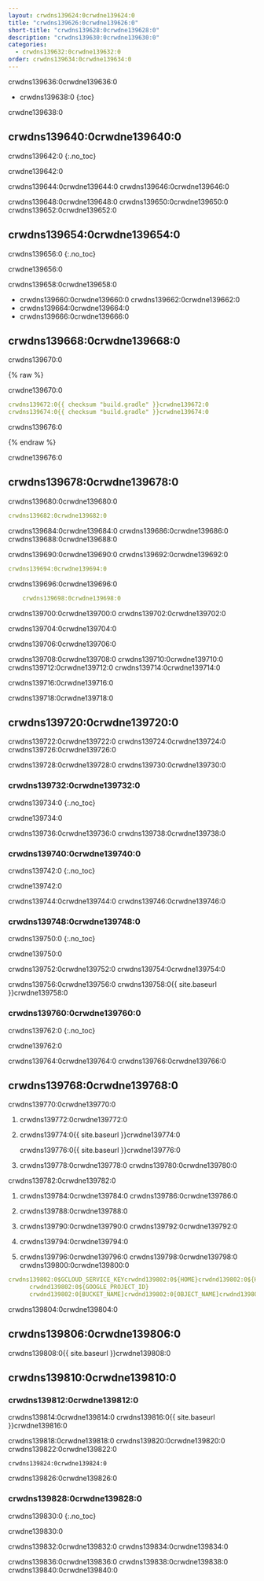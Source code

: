 ```yaml
---
layout: crwdns139624:0crwdne139624:0
title: "crwdns139626:0crwdne139626:0"
short-title: "crwdns139628:0crwdne139628:0"
description: "crwdns139630:0crwdne139630:0"
categories:
  - crwdns139632:0crwdne139632:0
order: crwdns139634:0crwdne139634:0
---
```

crwdns139636:0crwdne139636:0

- crwdns139638:0
{:toc}

crwdne139638:0

## crwdns139640:0crwdne139640:0

crwdns139642:0
{:.no_toc}

crwdne139642:0

crwdns139644:0crwdne139644:0 crwdns139646:0crwdne139646:0

crwdns139648:0crwdne139648:0 crwdns139650:0crwdne139650:0 crwdns139652:0crwdne139652:0

## crwdns139654:0crwdne139654:0

crwdns139656:0
{:.no_toc}

crwdne139656:0

crwdns139658:0crwdne139658:0

- crwdns139660:0crwdne139660:0 crwdns139662:0crwdne139662:0
- crwdns139664:0crwdne139664:0
- crwdns139666:0crwdne139666:0

## crwdns139668:0crwdne139668:0

crwdns139670:0

{% raw %}

crwdne139670:0

```yaml
crwdns139672:0{{ checksum "build.gradle" }}crwdne139672:0
crwdns139674:0{{ checksum "build.gradle" }}crwdne139674:0
```

crwdns139676:0

{% endraw %}

crwdne139676:0

## crwdns139678:0crwdne139678:0

crwdns139680:0crwdne139680:0

```yaml
crwdns139682:0crwdne139682:0
```

crwdns139684:0crwdne139684:0 crwdns139686:0crwdne139686:0 crwdns139688:0crwdne139688:0

crwdns139690:0crwdne139690:0 crwdns139692:0crwdne139692:0

```yaml
crwdns139694:0crwdne139694:0
```

crwdns139696:0crwdne139696:0

```yaml
    crwdns139698:0crwdne139698:0
```

crwdns139700:0crwdne139700:0 crwdns139702:0crwdne139702:0

crwdns139704:0crwdne139704:0

crwdns139706:0crwdne139706:0

crwdns139708:0crwdne139708:0 crwdns139710:0crwdne139710:0 crwdns139712:0crwdne139712:0 crwdns139714:0crwdne139714:0

crwdns139716:0crwdne139716:0

crwdns139718:0crwdne139718:0

## crwdns139720:0crwdne139720:0

crwdns139722:0crwdne139722:0 crwdns139724:0crwdne139724:0 crwdns139726:0crwdne139726:0

crwdns139728:0crwdne139728:0 crwdns139730:0crwdne139730:0

### crwdns139732:0crwdne139732:0

crwdns139734:0
{:.no_toc}

crwdne139734:0

crwdns139736:0crwdne139736:0 crwdns139738:0crwdne139738:0

### crwdns139740:0crwdne139740:0

crwdns139742:0
{:.no_toc}

crwdne139742:0

crwdns139744:0crwdne139744:0 crwdns139746:0crwdne139746:0

### crwdns139748:0crwdne139748:0

crwdns139750:0
{:.no_toc}

crwdne139750:0

crwdns139752:0crwdne139752:0 crwdns139754:0crwdne139754:0

crwdns139756:0crwdne139756:0 crwdns139758:0{{ site.baseurl }}crwdne139758:0

### crwdns139760:0crwdne139760:0

crwdns139762:0
{:.no_toc}

crwdne139762:0

crwdns139764:0crwdne139764:0 crwdns139766:0crwdne139766:0

## crwdns139768:0crwdne139768:0

crwdns139770:0crwdne139770:0

1. crwdns139772:0crwdne139772:0

2. crwdns139774:0{{ site.baseurl }}crwdne139774:0
    
    crwdns139776:0{{ site.baseurl }}crwdne139776:0

3. crwdns139778:0crwdne139778:0 crwdns139780:0crwdne139780:0

crwdns139782:0crwdne139782:0

1. crwdns139784:0crwdne139784:0 crwdns139786:0crwdne139786:0

2. crwdns139788:0crwdne139788:0

3. crwdns139790:0crwdne139790:0 crwdns139792:0crwdne139792:0

4. crwdns139794:0crwdne139794:0

5. crwdns139796:0crwdne139796:0 crwdns139798:0crwdne139798:0 crwdns139800:0crwdne139800:0

```yaml
crwdns139802:0$GCLOUD_SERVICE_KEYcrwdnd139802:0${HOME}crwdnd139802:0${HOME}crwdnd139802:0${GOOGLE_PROJECT_ID}
      crwdnd139802:0${GOOGLE_PROJECT_ID}
      crwdnd139802:0[BUCKET_NAME]crwdnd139802:0[OBJECT_NAME]crwdnd139802:0${CIRCLE_ARTIFACTS}crwdne139802:0
```

crwdns139804:0crwdne139804:0

## crwdns139806:0crwdne139806:0

crwdns139808:0{{ site.baseurl }}crwdne139808:0

## crwdns139810:0crwdne139810:0

### crwdns139812:0crwdne139812:0

crwdns139814:0crwdne139814:0 crwdns139816:0{{ site.baseurl }}crwdne139816:0

crwdns139818:0crwdne139818:0 crwdns139820:0crwdne139820:0 crwdns139822:0crwdne139822:0

    crwdns139824:0crwdne139824:0
    

crwdns139826:0crwdne139826:0

### crwdns139828:0crwdne139828:0

crwdns139830:0
{:.no_toc}

crwdne139830:0

crwdns139832:0crwdne139832:0 crwdns139834:0crwdne139834:0

crwdns139836:0crwdne139836:0 crwdns139838:0crwdne139838:0 crwdns139840:0crwdne139840:0